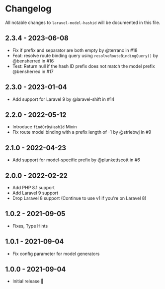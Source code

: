 # Changelog

All notable changes to `laravel-model-hashid` will be documented in this file.

## 2.3.4 - 2023-06-08
* Fix if prefix and separator are both empty by @terranc in #18
* Feat: resolve route binding query using `resolveRouteBindingQuery()` by @bensherred in #16
* Test: Return null if the hash ID prefix does not match the model prefix @bensherred in #17

## 2.3.0 - 2023-01-04
- Add support for Laravel 9 by @laravel-shift in #14

## 2.2.0 - 2022-05-12
- Introduce `findOrByHashId` Mixin
- Fix route model binding with a prefix length of -1 by @striebwj in #9

## 2.1.0 - 2022-04-23
- Add support for model-specific prefix by @plunkettscott in #6

## 2.0.0 - 2022-02-22
- Add PHP 8.1 support
- Add Laravel 9 support
- Drop Laravel 8 support (Continue to use v1 if you're on Laravel 8)

## 1.0.2 - 2021-09-05
- Fixes, Type Hints

## 1.0.1 - 2021-09-04
- Fix config parameter for model generators

## 1.0.0 - 2021-09-04
- Initial release 🎉
